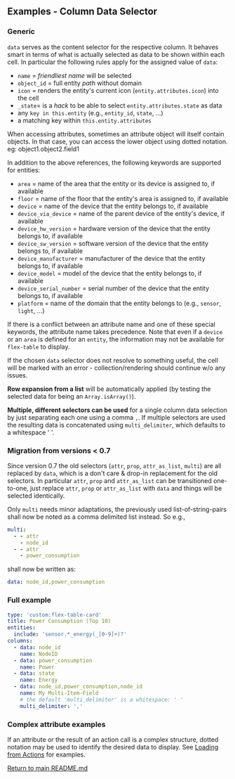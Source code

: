 ## Examples - Column Data Selector 

<!-- [full text section] -->

### Generic 
`data` serves as the content selector for the respective column. It behaves smart in terms of what 
is actually selected as data to be shown within each cell. In particular the following rules apply
for the assigned value of `data`:

* `name` = *friendliest name* will be selected
* `object_id` = full entity *path* without domain
* `icon` = renders the entity's current icon (`entity.attributes.icon`) into the cell
* `_state`= is a *hack* to be able to select `entity.attributes.state` as data
* any `key in this.entity` (e.g., `entity_id`, `state`, ...)
* a matching key within `this.entity.attributes`

When accessing attributes, sometimes an attribute object will itself contain objects.
In that case, you can access the lower object using dotted notation.  eg: object1.object2.field1

In addition to the above references, the following keywords are supported for entities:

* `area` = name of the area that the entity or its device is assigned to, if available
* `floor` = name of the floor that the entity's area is assigned to, if available
* `device` = name of the device that the entity belongs to, if available
* `device_via_device` = name of the parent device of the entity's device, if available
* `device_hw_version` = hardware version of the device that the entity belongs to, if available
* `device_sw_version` = software version of the device that the entity belongs to, if available
* `device_manufacturer` = manufacturer of the device that the entity belongs to, if available
* `device_model` = model of the device that the entity belongs to, if available
* `device_serial_number` = serial number of the device that the entity belongs to, if available
* `platform` = name of the domain that the entity belongs to (e.g., `sensor`, `light`, ...)

If there is a conflict between an attribute name and one of these special keywords,
the attribute name takes precedence. Note that even if a `device` or an `area` is defined for an `entity`,
the information may not be available for `flex-table` to display.

If the chosen `data` selector does not resolve to something useful, the
cell will be marked with an error - collection/rendering should continue w/o any 
issues. 

**Row expansion from a list** will be automatically applied (by testing the selected data 
for being an `Array.isArray()`). 

**Multiple, different selectors can be used** for a single column data selection by just separating 
each one using a comma `,`. If multiple selectors are used the resulting data is concatenated using 
`multi_delimiter`, which defaults to a whitespace ' '.

### Migration from versions < 0.7
Since version 0.7 the old selectors (`attr`, `prop`, `attr_as_list`, `multi`) are all replaced by
`data`, which is a don't care & drop-in replacement for the old selectors. In particular `attr`, 
`prop` and `attr_as_list` can be transitioned one-to-one, just replace `attr`, `prop` or 
`attr_as_list` with `data` and things will be selected identically. 

Only `multi` needs minor adaptations, the previously used list-of-string-pairs shall now be noted as a 
comma delimited list instead. So e.g.,

```yaml
multi:
  - - attr
    - node_id
  - - attr
    - power_consumption
```

shall now be written as:

```yaml
data: node_id,power_consumption
```
<!-- [listing section] -->
### Full example
```yaml
type: 'custom:flex-table-card'
title: Power Consumption (Top 10)
entities:
  include: 'sensor.*_energy(_[0-9]+)?'
columns:
  - data: node_id
    name: NodeID
  - data: power_consumption
    name: Power
  - data: state
    name: Energy
  - data: node_id,power_consumption,node_id
    name: My Multi-Item-Field
    # the default 'multi_delimiter' is a whitespace: ' '
    multi_delimiter: ','
```

### Complex attribute examples
If an attribute or the result of an action call is a complex structure, dotted notation may be used to identify the desired data to display. 
See [Loading from Actions](https://github.com/custom-cards/flex-table-card/blob/master/docs/example-cfg-services.md) for examples.

<!-- [example image section] -->
<!-- use issue #29 for dumping images and link them here -->
<!-- ![image description](http://url/to/img.png) -->

[Return to main README.md](../README.md)
